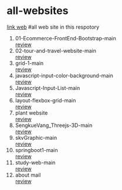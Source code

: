 # all-websites

<a href="https://sengkue.github.io/all-websites/">link web</a>
#all web site in this respotory
<ol>
    <li>01-Ecommerce-FrontEnd-Bootstrap-main</li>
       <a href="https://sengkue.github.io/all-websites/01-Ecommerce-FrontEnd-Bootstrap-main">review</a>
    <li>02-tour-and-travel-website-main</li>
        <a href="https://sengkue.github.io/all-websites/02-tour-and-travel-website-main">review</a>
    <li>grid-1-main</li>
        <a href="https://sengkue.github.io/all-websites/grid-1-main">review</a>
    <li>javascript-input-color-background-main</li>
        <a href="https://sengkue.github.io/all-websites/javascript-input-color-background-main">review</a>
    <li>Javascript-Input-List-main</li>
        <a href="https://sengkue.github.io/all-websites/Javascript-Input-List-main">review</a>
    <li>layout-flexbox-grid-main</li>
        <a href="https://sengkue.github.io/all-websites/layout-flexbox-grid-main">review</a>
    <li>plant website</li>
        <a href="https://sengkue.github.io/all-websites/plant website">review</a>
    <li>SengkueVang_Threejs-3D-main</li>
        <a href="https://sengkue.github.io/all-websites/SengkueVang_Threejs-3D-main">review</a>
    <li>skvGraphic-main</li>
        <a href="https://sengkue.github.io/all-websites/skvGraphic-main">review</a>
    <li>springboot1-main</li>
        <a href="https://sengkue.github.io/all-websites/springboot1-main">review</a>
    <li>study-web-main</li>
        <a href="https://sengkue.github.io/all-websites/study-web-main">review</a>
     <li>about mail</li>
        <a href="https://sengkue.github.io/all-websites/send mail">review</a>
</ol>
